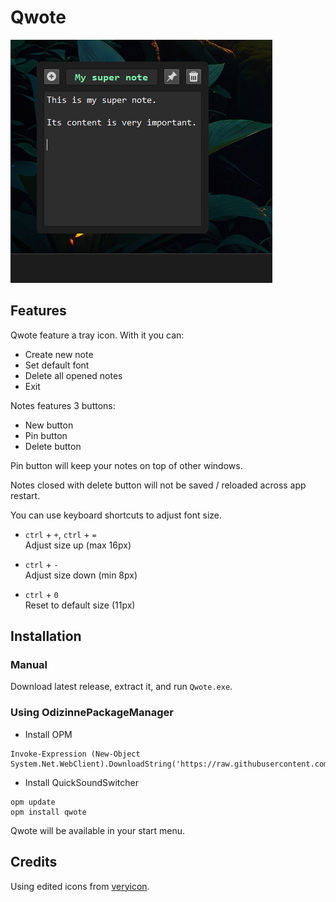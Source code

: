 # Qwote

![image](assets/screenshot.png)

## Features

Qwote feature a tray icon. With it you can:

- Create new note
- Set default font
- Delete all opened notes
- Exit

Notes features 3 buttons:

- New button
- Pin button
- Delete button

Pin button will keep your notes on top of other windows.

Notes closed with delete button will not be saved / reloaded across app restart.

You can use keyboard shortcuts to adjust font size.

- `ctrl` + `+`, `ctrl` + `=`  
Adjust size up (max 16px)

- `ctrl` + `-`  
Adjust size down (min 8px)

- `ctrl` + `0`  
Reset to default size (11px)

## Installation

### Manual

Download latest release, extract it, and run `Qwote.exe`.

### Using OdizinnePackageManager

- Install OPM
```
Invoke-Expression (New-Object System.Net.WebClient).DownloadString('https://raw.githubusercontent.com/Odizinne/opm/refs/heads/main/opm_install.ps1')
```

- Install QuickSoundSwitcher 
```
opm update
opm install qwote
```

Qwote will be available in your start menu.

## Credits

Using edited icons from [veryicon](https://www.veryicon.com/).
